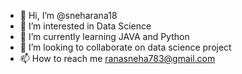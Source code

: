- 👋 Hi, I’m @sneharana18
- 👀 I’m interested in Data Science
- 🌱 I’m currently learning JAVA and Python
- 💞️ I’m looking to collaborate on data science project
- 📫 How to reach me ranasneha783@gmail.com

<!---
sneharana18/sneharana18 is a ✨ special ✨ repository because its `README.md` (this file) appears on your GitHub profile.
You can click the Preview link to take a look at your changes.
--->
